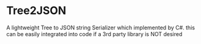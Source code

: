# Tree2JSON
A lightweight Tree to JSON string Serializer which implemented by C#. this can be easily integrated into code if a 3rd party library is NOT desired
